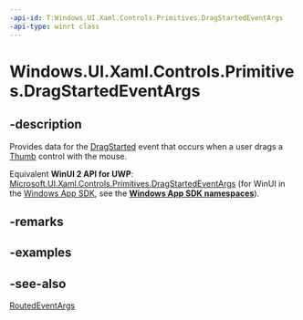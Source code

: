 ```yaml
---
-api-id: T:Windows.UI.Xaml.Controls.Primitives.DragStartedEventArgs
-api-type: winrt class
---
```


<!-- Class syntax.
public class DragStartedEventArgs : Windows.UI.Xaml.RoutedEventArgs, Windows.UI.Xaml.Controls.Primitives.IDragStartedEventArgs
-->

# Windows.UI.Xaml.Controls.Primitives.DragStartedEventArgs

## -description
Provides data for the [DragStarted](thumb_dragstarted.md) event that occurs when a user drags a [Thumb](thumb.md) control with the mouse.

Equivalent **WinUI 2 API for UWP**: [Microsoft.UI.Xaml.Controls.Primitives.DragStartedEventArgs](/windows/winui/api/microsoft.ui.xaml.controls.primitives.dragstartedeventargs) (for WinUI in the [Windows App SDK](/windows/apps/windows-app-sdk/), see the **[Windows App SDK namespaces](/windows/windows-app-sdk/api/winrt/)**).

## -remarks

## -examples

## -see-also
[RoutedEventArgs](../windows.ui.xaml/routedeventargs.md)
